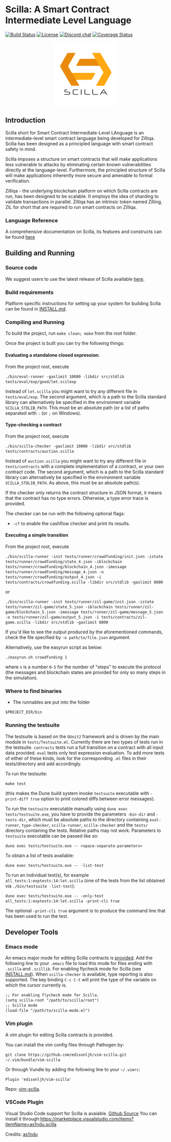 # Scilla: A Smart Contract Intermediate Level Language

[![Build Status](https://travis-ci.com/Zilliqa/scilla.svg?token=7qzjATfZuxTQvRjMHPVQ&branch=master)](https://travis-ci.com/Zilliqa/scilla)
[![License](https://img.shields.io/badge/License-GPLv3-blue.svg)](https://github.com/Zilliqa/scilla/blob/master/LICENSE)
[![Discord chat](https://img.shields.io/discord/370992535725932544.svg)](https://discord.gg/8tpGXrB)
[![Coverage Status](https://coveralls.io/repos/github/Zilliqa/scilla/badge.svg?branch=master)](https://coveralls.io/github/Zilliqa/scilla?branch=master)

<p align="center">
  <a href="https://scilla-lang.org/"><img src="https://github.com/Zilliqa/scilla/blob/master/imgs/scilla-logo-color.jpg" width="200" height="200"></a>
</p>

## Introduction
Scilla short for Smart Contract Intermediate-Level LAnguage is an intermediate-level smart contract language being developed for Zilliqa. Scilla has been designed as a principled language with smart contract safety in mind.

Scilla imposes a structure on smart contracts that will make applications less vulnerable to attacks by eliminating certain known vulnerabilities directly at the language-level. Furthermore, the principled structure of Scilla will make applications inherently more secure and amenable to formal verification.

Zilliqa - the underlying blockchain platform on which Scilla contracts are run, has been designed to be scalable. It employs the idea of sharding to validate transactions in parallel. Zilliqa has an intrinsic token named Zilling, ZIL for short that are required to run smart contracts on Zilliqa.

### Language Reference

A comprehensive documentation on Scilla, its features and constructs can be found [here](https://scilla.readthedocs.io/en/latest/)

## Building and Running

### Source code

We suggest users to use the latest release of Scilla available [here](https://github.com/Zilliqa/scilla/releases).

### Build requirements

Platform specific instructions for setting up your system for building Scilla can be
found in [INSTALL.md](./INSTALL.md).

### Compiling and Running

To build the project, run `make clean; make` from the root folder.

Once the project is built you can try the following things:

#### Evaluating a standalone closed expression:

From the project root, execute

```
./bin/eval-runner -gaslimit 10000 -libdir src/stdlib tests/eval/exp/good/let.scilexp
```

Instead of `let.scilla` you might want to try any different file in
`tests/eval/exp`. The second argument, which is a path to the Scilla
standard library can alternatively be specified in the environment
variable `SCILLA_STDLIB_PATH`. This must be an absolute path (or a
list of paths separated with `:` (or `;` on Windows).

#### Type-checking a contract

From the project root, execute

```
./bin/scilla-checker -gaslimit 10000 -libdir src/stdlib tests/contracts/auction.scilla
```

Instead of `auction.scilla` you might want to try any different file in
`tests/contracts` with a complete implementation of a contract, or your
own contract code. The second argument, which is a path to the Scilla
standard library can alternatively be specified in the environment 
variable `SCILLA_STDLIB_PATH`. As above, this must be an absolute
path(s).

If the checker only returns the contract structure in JSON format, it
means that the contract has no type errors. Otherwise, a type error
trace is provided.

The checker can be run with the following optional flags:

- `-cf` to enable the cashflow checker and print its results.


#### Executing a simple transition

From the project root, execute

```
./bin/scilla-runner -init tests/runner/crowdfunding/init.json -istate tests/runner/crowdfunding/state_4.json -iblockchain tests/runner/crowdfunding/blockchain_4.json -imessage tests/runner/crowdfunding/message_4.json -o tests/runner/crowdfunding/output_4.json -i tests/contracts/crowdfunding.scilla -libdir src/stdlib -gaslimit 8000
```
  or
```
./bin/scilla-runner -init tests/runner/zil-game/init.json -istate tests/runner/zil-game/state_5.json -iblockchain tests/runner/zil-game/blockchain_5.json -imessage tests/runner/zil-game/message_5.json -o tests/runner/zil-game/output_5.json -i tests/contracts/zil-game.scilla -libdir src/stdlib -gaslimit 8000
```

If you'd like to see the output produced by the aforementioned commands,
check the file specified by `-o path/to/file.json` argument.

Alternatively, use the easyrun script as below:

```
./easyrun.sh crowdfunding 1
```

where `n` is a number `0-5` for the number of "steps" to execute the
protocol (the messages and blockchain states are provided for only so
many steps in the simulation).

### Where to find binaries

* The runnables are put into the folder

```
$PROJECT_DIR/bin
```

### Running the testsuite

The testsuite is based on the `OUnit2` framework and is driven by the
main module in `tests/Testsuite.ml`. Currently there are two types of
tests run in the testsuite. `contracts` tests run a full transition on
a contract with all input data provided. `eval` tests only test
expression evaluation. To add more tests of either of these kinds,
look for the corresponding `.ml` files in their tests/directory and add
accordingly.

To run the testsuite:

```shell
make test
```

(this makes the Dune build system invoke `testsuite` executable with `-print-diff true` option to print colored diffs between error messages).

To run the `testsuite` executable manually using `dune exec tests/testsuite.exe`,
you have to provide the parameters `-bin-dir` and `-tests-dir`, which must be absolute paths to
the directory containing `eval-runner`, `type-checker`, `scilla-runner`, `scilla-checker` and
the `tests/` directory containing the tests.
Relative paths may not work.
Parameters to `testsuite` executable can be passed like so:
```shell
dune exec tests/testsuite.exe -- <space-separate-parameters>
```

To obtain a list of tests available:

```shell
dune exec tests/testsuite.exe -- -list-test
```

To run an individual test(s), for example
`all_tests:1:exptests:14:let.scilla`
(one of the tests from the list obtained via `./bin/testsuite -list-test`):

```shell
dune exec tests/testsuite.exe -- -only-test all_tests:1:exptests:14:let.scilla -print-cli true 
```

The optional `-print-cli true` argument is to produce the command line
that has been used to run the test.

## Developer Tools
### Emacs mode

An emacs major mode for editing Scilla contracts is [provided](./misc/emacs-mode/scilla-mode.el).
Add the following line to your `.emacs` file to load this mode for files ending with `.scilla` and `.scillib`.
For enabling flycheck mode for Scilla (see [INSTALL.md](./INSTALL.md)). When `scilla-checker` is available,
type reporting is also supported. The key binding `C-c C-t` will print the type of the variable on which
the cursor currently is.

```
;; For enabling flycheck mode for Scilla.
(setq scilla-root "/path/to/scilla/root")
;; Scilla mode
(load-file "/path/to/scilla-mode.el")
```
### Vim plugin

A vim plugin for editing Scilla contracts is provided.

You can install the vim config files through Pathogen by:
```
git clone https://github.com/edisonljh/vim-scilla.git ~/.vim/bundle/vim-scilla
```

Or through Vundle by adding the following line to your `~/.vimrc`:
```
Plugin 'edisonljh/vim-scilla'
```

Repo: [vim-scilla](https://github.com/edisonljh/vim-scilla).

### VSCode Plugin

Visual Studio Code support for Scilla is avaiable. [Github Source](https://github.com/as1ndu/vscode-scilla)
You can install it through:https://marketplace.visualstudio.com/items?itemName=as1ndu.scilla

Credits: [as1ndu](https://github.com/as1ndu)

